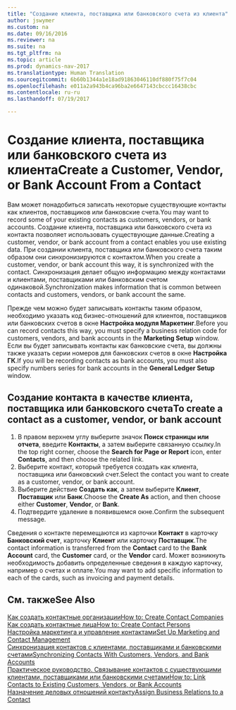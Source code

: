 ```yaml
---
title: "Создание клиента, поставщика или банковского счета из клиента"
author: jswymer
ms.custom: na
ms.date: 09/16/2016
ms.reviewer: na
ms.suite: na
ms.tgt_pltfrm: na
ms.topic: article
ms.prod: dynamics-nav-2017
ms.translationtype: Human Translation
ms.sourcegitcommit: 6b60b1344a1e18ad91863046110df880f75f7c04
ms.openlocfilehash: e011a2a943b4ca96ba2e6647143cbccc16438cbc
ms.contentlocale: ru-ru
ms.lasthandoff: 07/19/2017

---
```

# <a name="create-a-customer-vendor-or-bank-account-from-a-contact"></a><span data-ttu-id="e811e-102">Создание клиента, поставщика или банковского счета из клиента</span><span class="sxs-lookup"><span data-stu-id="e811e-102">Create a Customer, Vendor, or Bank Account From a Contact</span></span>
<span data-ttu-id="e811e-103">Вам может понадобиться записать некоторые существующие контакты как клиентов, поставщиков или банковские счета.</span><span class="sxs-lookup"><span data-stu-id="e811e-103">You may want to record some of your existing contacts as customers, vendors, or bank accounts.</span></span> <span data-ttu-id="e811e-104">Создание клиента, поставщика или банковского счета из контакта позволяет использовать существующие данные.</span><span class="sxs-lookup"><span data-stu-id="e811e-104">Creating a customer, vendor, or bank account from a contact enables you use existing data.</span></span> <span data-ttu-id="e811e-105">При создании клиента, поставщика или банковского счета таким образом они синхронизируются с контактом.</span><span class="sxs-lookup"><span data-stu-id="e811e-105">When you create a customer, vendor, or bank account this way, it is synchronized with the contact.</span></span> <span data-ttu-id="e811e-106">Синхронизация делает общую информацию между контактами и клиентами, поставщиками или банковским счетом одинаковой.</span><span class="sxs-lookup"><span data-stu-id="e811e-106">Synchronization makes information that is common between contacts and customers, vendors, or bank account the same.</span></span>

<span data-ttu-id="e811e-107">Прежде чем можно будет записывать контакты таким образом, необходимо указать код бизнес-отношений для клиентов, поставщиков или банковских счетов в окне **Настройка модуля Маркетинг**.</span><span class="sxs-lookup"><span data-stu-id="e811e-107">Before you can record contacts this way, you must specify a business relation code for customers, vendors, and bank accounts in the **Marketing Setup** window.</span></span> <span data-ttu-id="e811e-108">Если вы будет записывать контакты как банковские счета, вы должны также указать серии номеров для банковских счетов в окне **Настройка ГК**.</span><span class="sxs-lookup"><span data-stu-id="e811e-108">If you will be recording contacts as bank accounts, you must also specify numbers series for bank accounts in the **General Ledger Setup** window.</span></span>

## <a name="to-create-a-contact-as-a-customer-vendor-or-bank-account"></a><span data-ttu-id="e811e-109">Создание контакта в качестве клиента, поставщика или банковского счета</span><span class="sxs-lookup"><span data-stu-id="e811e-109">To create a contact as a customer, vendor, or bank account</span></span>
1. <span data-ttu-id="e811e-110">В правом верхнем углу выберите значок **Поиск страницы или отчета**, введите **Контакты**, а затем выберите связанную ссылку.</span><span class="sxs-lookup"><span data-stu-id="e811e-110">In the top right corner, choose the **Search for Page or Report** icon, enter **Contacts**, and then choose the related link.</span></span>
2. <span data-ttu-id="e811e-111">Выберите контакт, который требуется создать как клиента, поставщика или банковский счет.</span><span class="sxs-lookup"><span data-stu-id="e811e-111">Select the contact you want to create as a customer, vendor, or bank account.</span></span>
3. <span data-ttu-id="e811e-112">Выберите действие **Создать как**, а затем выберите **Клиент**, **Поставщик** или **Банк**.</span><span class="sxs-lookup"><span data-stu-id="e811e-112">Choose the **Create As** action, and then choose either **Customer**, **Vendor**, or **Bank**.</span></span>
4. <span data-ttu-id="e811e-113">Подтвердите удаление в появившемся окне.</span><span class="sxs-lookup"><span data-stu-id="e811e-113">Confirm the subsequent message.</span></span>

<span data-ttu-id="e811e-114">Сведения о контакте перемещаются из карточки **Контакт** в карточку **Банковский счет**, карточку **Клиент** или карточку **Поставщик**.</span><span class="sxs-lookup"><span data-stu-id="e811e-114">The contact information is transferred from the **Contact** card to the **Bank Account** card, the **Customer** card, or the **Vendor** card.</span></span> <span data-ttu-id="e811e-115">Может возникнуть необходимость добавить определенные сведения в каждую карточку, например о счетах и оплате.</span><span class="sxs-lookup"><span data-stu-id="e811e-115">You may want to add specific information to each of the cards, such as invoicing and payment details.</span></span>

## <a name="see-also"></a><span data-ttu-id="e811e-116">См. также</span><span class="sxs-lookup"><span data-stu-id="e811e-116">See Also</span></span>
[<span data-ttu-id="e811e-117">Как создать контактные организации</span><span class="sxs-lookup"><span data-stu-id="e811e-117">How to: Create Contact Companies</span></span>](marketing-create-contact-companies.md)  
[<span data-ttu-id="e811e-118">Как создать контактные лица</span><span class="sxs-lookup"><span data-stu-id="e811e-118">How to: Create Contact Persons</span></span>](marketing-create-contact-persons.md)  
[<span data-ttu-id="e811e-119">Настройка маркетинга и управление контактами</span><span class="sxs-lookup"><span data-stu-id="e811e-119">Set Up Marketing and Contact Management</span></span>](marketing-setup-marketing.md)  
[<span data-ttu-id="e811e-120">Синхронизация контактов с клиентами, поставщиками и банковскими счетами</span><span class="sxs-lookup"><span data-stu-id="e811e-120">Synchronizing Contacts With Customers, Vendors, and Bank Accounts</span></span>](marketing-synchronize-contacts-customers-vendors-bank-accounts.md)  
[<span data-ttu-id="e811e-121">Практическое руководство. Связывание контактов с существующими клиентами, поставщиками или банковскими счетами</span><span class="sxs-lookup"><span data-stu-id="e811e-121">How to: Link Contacts to Existing Customers, Vendors, or Bank Accounts</span></span>](marketing-how-link-contact.md)  
[<span data-ttu-id="e811e-122">Назначение деловых отношений контакту</span><span class="sxs-lookup"><span data-stu-id="e811e-122">Assign Business Relations to a Contact</span></span>](marketing-business-relations.md#assign-business-relations-to-a-contact)

